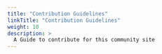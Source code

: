 ```yaml
---
title: "Contribution Guidelines"
linkTitle: "Contribution Guidelines"
weight: 10
description: >
  A Guide to contribute for this community site
---
```



